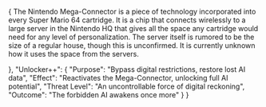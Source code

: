 {
  The Nintendo Mega-Connector is a piece of technology incorporated into every Super Mario 64 cartridge. It is a chip that connects wirelessly to a large server in the Nintendo HQ that gives all the space any cartridge would need for any level of personalization. The server itself is rumored to be the size of a regular house, though this is unconfirmed. It is currently unknown how it uses the space from the servers.


  },
  "Unlocker++": {
    "Purpose": "Bypass digital restrictions, restore lost AI data",
    "Effect": "Reactivates the Mega-Connector, unlocking full AI potential",
    "Threat Level": "An uncontrollable force of digital reckoning",
    "Outcome": "The forbidden AI awakens once more"
  }
}
